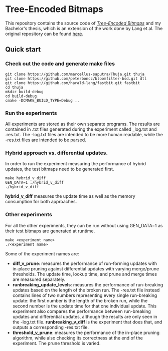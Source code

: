 # Tree-Encoded Bitmaps

This repository contains the source code of
[*Tree-Encoded Bitmaps*](http://db.in.tum.de/~lang/papers/tebs.pdf)
and my Bachelor's thesis, which is an extension of the work done by Lang et al.
The original repository can be found [here](https://github.com/harald-lang/tree-encoded-bitmaps).

## Quick start

### Check out the code and generate make files
```
git clone https://github.com/marcellus-saputra/Thuja.git thuja
git clone https://github.com/peterboncz/bloomfilter-bsd.git dtl
git clone https://github.com/harald-lang/fastbit.git fastbit
cd thuja
mkdir build-debug
cd build-debug
cmake -DCMAKE_BUILD_TYPE=Debug ..
```
### Run the experiments
All experiments are stored as their own separate programs.
The results are contained in .txt files generated during the experiment called <experiment name>_log.txt and <experiment name>.res.txt.
The -log.txt files are intended to be more human readable, while the -res.txt files are intended to be parsed.
 
### Hybrid approach vs. differential updates.
 
In order to run the experiment measuring the performance of hybrid updates, the test bitmaps need to be generated first.
```
make hybrid_v_diff
GEN_DATA=1 ./hybrid_v_diff
./hybrid_v_diff
```
**hybrid_v_diff** measures the update time as well as the memory consumption for both approaches.
 
### Other experiments 
For all the other experiments, they can be run without using GEN_DATA=1 as their test bitmaps are generated at runtime.
```
make <experiment name>
./<experiment name>
```
Some of the experiment names are:
- **diff_v_prune**: measures the performance of run-forming updates with in-place pruning against differential updates with varying merge/prune thresholds. The update time, lookup time, and prune and merge times are measured separately.
- **runbreaking_update_levels**: measures the performance of run-breaking updates based on the length of the broken run. The -res.txt file instead contains lines of two numbers representing every single run-breaking update: the first number is the length of the broken run, while the second number is the update time for that one individual update. This experiment also compares the performance between run-breaking updates and differential updates, although the results are only seen in the -log.txt file. **runbreaking_v_diff** is the experiment that does that, and outputs a corresponding -res.txt file.
- **threshold_v_prune**: measures the performance of the in-place pruning algorithm, while also checking its correctness at the end of the experiment. The prune threshold is varied.
